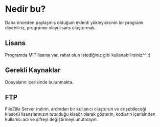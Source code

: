 # Nedir bu?

Daha önceden paylaşmış olduğum eklenti yükleyicisinin bir programı diyebiliriz, programın olayı lisans oluşturmak.

## Lisans

Programda MIT lisansı var, rahat olun istediğiniz gibi kullanabilirsiniz^^ :)

## Gerekli Kaynaklar

Dosyaların içerisinde bulunmakta.

## FTP

FileZilla Server indirin, ardından bir kullanıcı oluşturun ve erişebileceği klasörü lisanslarınızın tutulduğu klasör olarak gösterin, kodların içerisinden kullanıcı adı ve şifreyi değiştirmeyi unutmayın.
